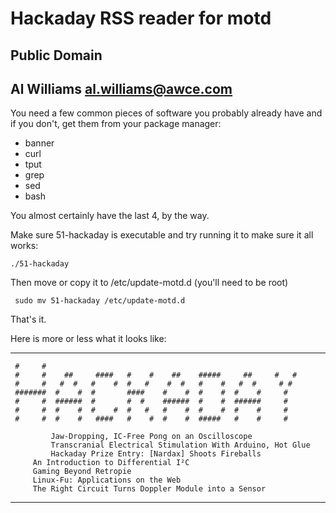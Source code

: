 # Hackaday RSS reader for motd
## Public Domain
## Al Williams al.williams@awce.com

You need a few common pieces of software you probably already have and if you don't, get them from your package manager:

* banner
* curl
* tput
* grep
* sed
* bash

You almost certainly have the last 4, by the way.

Make sure 51-hackaday is executable and try running it to make sure
it all works:

    ./51-hackaday

Then move or copy it to /etc/update-motd.d (you'll need to be root)

     sudo mv 51-hackaday /etc/update-motd.d

That's it.

Here is more or less what it looks like:


-----
     #     #
     #     #    ##     ####   #    #    ##    #####     ##     #   #
     #     #   #  #   #    #  #   #    #  #   #    #   #  #     # #
     #######  #    #  #       ####    #    #  #    #  #    #     #
     #     #  ######  #       #  #    ######  #    #  ######     #
     #     #  #    #  #    #  #   #   #    #  #    #  #    #     #
     #     #  #    #   ####   #    #  #    #  #####   #    #     #
     
    		 Jaw-Dropping, IC-Free Pong on an Oscilloscope
    		 Transcranial Electrical Stimulation With Arduino, Hot Glue
    		 Hackaday Prize Entry: [Nardax] Shoots Fireballs
		 An Introduction to Differential I²C
		 Gaming Beyond Retropie
		 Linux-Fu: Applications on the Web
		 The Right Circuit Turns Doppler Module into a Sensor
-----

